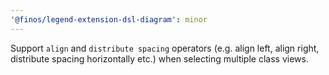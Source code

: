 ```yaml
---
'@finos/legend-extension-dsl-diagram': minor
---
```


Support `align` and `distribute spacing` operators (e.g. align left, align right, distribute spacing horizontally etc.) when selecting multiple class views.
